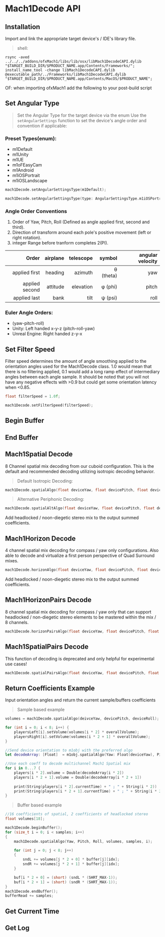 # Mach1Decode API

## Installation
Import and link the appropriate target device's / IDE's library file. 

> shell:

```
rsync -aved  ../../../addons/ofxMach1/libs/lib/osx/libMach1DecodeCAPI.dylib  "$TARGET_BUILD_DIR/$PRODUCT_NAME.app/Contents/Frameworks/";
install_name_tool -change libMach1DecodeCAPI.dylib @executable_path/../Frameworks/libMach1DecodeCAPI.dylib "$TARGET_BUILD_DIR/$PRODUCT_NAME.app/Contents/MacOS/$PRODUCT_NAME";
```
<aside class="notice">OF: when importing ofxMach1 add the following to your post-build script</aside>

## Set Angular Type
> Set the Angular Type for the target device via the enum
Use the `setAngularSettings` function to set the device's angle order and convention if applicable:

### Preset Types(enum):
 - m1Default
 - m1Unity
 - m1UE
 - m1oFEasyCam
 - m1Android
 - m1iOSPortrait
 - m1iOSLandscape

```cpp
mach1Decode.setAngularSettingsType(m1Default);
```
<!-- ```android
mach1Decode.setAngularSettingsType(Mach1Decode::AngularSettingsType::m1Android);
``` -->

```swift
mach1Decode.setAngularSettingsType(type: AngularSettingsType.m1iOSPortrait)
```

### Angle Order Conventions
1. Order of Yaw, Pitch, Roll (Defined as angle applied first, second and third).
2. Direction of transform around each pole's positive movement (left or right rotation).
3. integer Range before tranform completes 2(PI).

| Order        | airplane      | telescope | symbol | angular velocity |
| -------------:| -------------:| ---------:| ------:| ----------------:| 
| applied first | heading | azimuth   | θ (theta) |         yaw         |
| applied second      | attitude      | elevation | φ (phi) | pitch |
| applied last | bank | tilt    | ψ (psi) | roll |

### Euler Angle Orders:
- (yaw-pitch-roll)
- Unity: Left handed x-y-z (pitch-roll-yaw)
- Unreal Engine: Right handed z-y-x 

## Set Filter Speed
Filter speed determines the amount of angle smoothing applied to the orientation angles used for the Mach1Decode class. 1.0 would mean that there is no filtering applied, 0.1 would add a long ramp effect of intermediary angles between each angle sample. It should be noted that you will not have any negative effects with >0.9 but could get some orientation latency when <0.85.

```cpp
float filterSpeed = 1.0f;

mach1Decode.setFilterSpeed(filterSpeed);
```

## Begin Buffer

## End Buffer

## Mach1Spatial Decode
8 Channel spatial mix decoding from our cuboid configuration. 
This is the default and recommended decoding utilizing isotropic decoding behavior.

> Default Isotropic Decoding: 

```cpp
mach1Decode.spatialAlgo(float deviceYaw, float devicePitch, float deviceRoll, int bufferSize = 0, int sampleIndex = 0);
```

> Alternative Periphonic Decoding:

```cpp
mach1Decode.spatialAltAlgo(float deviceYaw, float devicePitch, float deviceRoll, int bufferSize = 0, int sampleIndex = 0);
```

Add headlocked / noon-diegetic stereo mix to the output summed coefficients.

## Mach1Horizon Decode
4 channel spatial mix decoding for compass / yaw only configurations.
Also able to decode and virtualize a first person perspective of Quad Surround mixes. 

```cpp
mach1Decode.horizonAlgo(float deviceYaw, float devicePitch, float deviceRoll, int bufferSize = 0, int sampleIndex = 0);
```

Add headlocked / noon-diegetic stereo mix to the output summed coefficients.

## Mach1HorizonPairs Decode
8 channel spatial mix decoding for compass / yaw only that can support headlocked / non-diegetic stereo elements to be mastered within the mix / 8 channels.

```cpp
mach1Decode.horizonPairsAlgo(float deviceYaw, float devicePitch, float deviceRoll, int bufferSize = 0, int sampleIndex = 0);
```

## Mach1SpatialPairs Decode
<aside class="warning">This function of decoding is deprecated and only helpful for experimental use cases!</aside>

```cpp
mach1Decode.spatialPairsAlgo(float deviceYaw, float devicePitch, float deviceRoll, int bufferSize = 0, int sampleIndex = 0);
```

## Return Coefficients Example
Input orientation angles and return the current sample/buffers coefficients

> Sample based example

```cpp
volumes = mach1Decode.spatialAlgo(deivceYaw, devicePitch, deviceRoll);

for (int i = 0; i < 8; i++) {
    playersLeft[i].setVolume(volumes[i * 2] * overallVolume);
    playersRight[i].setVolume(volumes[i * 2 + 1] * overallVolume);
}
```

```swift
//Send device orientation to m1obj with the preferred algo
let decodeArray: [Float]  = m1obj.spatialAlgo(Yaw: Float(deviceYaw), Pitch: Float(devicePitch), Roll: Float(deviceRoll))

//Use each coeff to decode multichannel Mach1 Spatial mix
for i in 0...7 {
    players[i * 2].volume = Double(decodeArray[i * 2])
    players[i * 2 + 1].volume = Double(decodeArray[i * 2 + 1])
    
    print(String(players[i * 2].currentTime) + " ; " + String(i * 2))
    print(String(players[i * 2 + 1].currentTime) + " ; " + String(i * 2 + 1))
}
```

> Buffer based example

```cpp
//16 coefficients of spatial, 2 coefficients of headlocked stereo
float volumes[18];

mach1Decode.beginBuffer();
for (size_t i = 0; i < samples; i++)
{
    mach1Decode.spatialAlgo(Yaw, Pitch, Roll, volumes, samples, i);

    for (int j = 0; j < 8; j++)
    {
        sndL += volumes[j * 2 + 0] * buffer[j][idx];
        sndR += volumes[j * 2 + 1] * buffer[j][idx];
    }

    buf[i * 2 + 0] = (short) (sndL * (SHRT_MAX-1));
    buf[i * 2 + 1] = (short) (sndR * (SHRT_MAX-1));
}
mach1Decode.endBuffer();
bufferRead += samples;
```

## Get Current Time

## Get Log